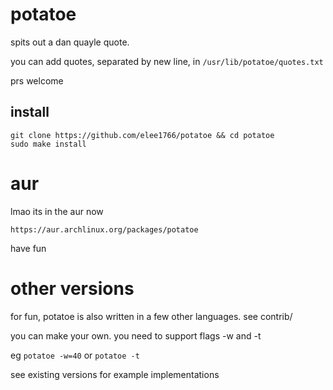 # potatoe

spits out a dan quayle quote.

you can add quotes, separated by new line, in `/usr/lib/potatoe/quotes.txt`

prs welcome

## install

```
git clone https://github.com/elee1766/potatoe && cd potatoe
sudo make install
```


# aur

lmao its in the aur now

`https://aur.archlinux.org/packages/potatoe`

have fun

# other versions

for fun, potatoe is also written in a few other languages. see contrib/

you can make your own. you need to support flags -w and -t

eg `potatoe -w=40` or `potatoe -t`

see existing versions for example implementations

